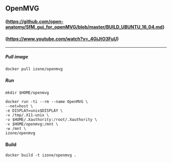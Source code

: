 ## OpenMVG
#### (https://github.com/open-anatomy/SfM_gui_for_openMVG/blob/master/BUILD_UBUNTU_16_04.md)
#### (https://www.youtube.com/watch?v=_4GjJtO3FuU)
-----
##### Pull image
```
docker pull izone/openmvg
```

##### Run
```
mkdir $HOME/openmvg
```
```
docker run -ti --rm --name OpenMVG \
--net=host \
-e DISPLAY=unix$DISPLAY \
-v /tmp/.X11-unix \
-v $HOME/.Xauthority:/root/.Xauthority \
-v $HOME/openmvg:/mnt \
-w /mnt \
izone/openmvg
```

#### Build
```
docker build -t izone/openmvg .
```
